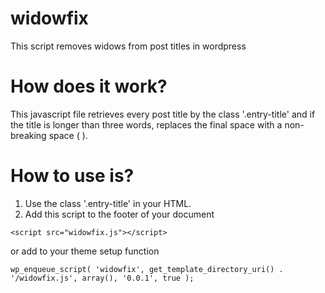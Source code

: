 # widowfix
This script removes widows from post titles in wordpress

# How does it work?
This javascript file retrieves every post title by the class '.entry-title' and if the title is longer than three words, replaces the final space with a non-breaking space (&nbsp;).

# How to use is?
1. Use the class '.entry-title' in your HTML.
2. Add this script to the footer of your document
  ```
  <script src="widowfix.js"></script>
  ```
  or add to your theme setup function
  ```	
  wp_enqueue_script( 'widowfix', get_template_directory_uri() . '/widowfix.js', array(), '0.0.1', true );
  ```
